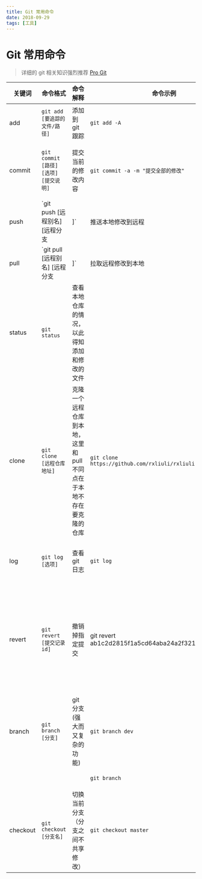 ```yaml
---
title: Git 常用命令
date: 2018-09-29
tags: [工具]
---
```

# Git 常用命令

> 详细的 git 相关知识强烈推荐 [Pro Git](https://git-scm.com/book/zh/v2)

| 关键词   | 命令格式                              | 命令解释                                                             | 命令示例                                                     | 命令解释                                                             |
| -------- | ------------------------------------- | -------------------------------------------------------------------- | ------------------------------------------------------------ | -------------------------------------------------------------------- |
| add      | `git add [要追踪的文件/路径]`         | 添加到 git 跟踪                                                      | `git add -A`                                                 | 追踪仓库目录下的所有文件                                             |
| commit   | `git commit [路径] [选项] [提交说明]` | 提交当前的修改内容                                                   | `git commit -a -m "提交全部的修改"`                          | 提交了全部的修改内容（仍在本机）                                     |
| push     | `git push [远程别名] [远程分支|]`     | 推送本地修改到远程                                                   | `git push origin master`                                     | 推送本地修改到远程 origin 的 master 分支上                           |
| pull     | `git pull [远程别名] [远程分支|]`     | 拉取远程修改到本地                                                   | `git pull origin master`                                     | 拉去远程 origin 上 master 分支的修改到本地                           |
| status   | `git status`                          | 查看本地仓库的情况，以此得知添加和修改的文件                         |
| clone    | `git clone [远程仓库地址]`            | 克隆一个远程仓库到本地，这里和 pull 不同点在于本地不存在要克隆的仓库 | `git clone https://github.com/rxliuli/rxliuli.github.io.git` | 克隆吾辈的博客 github 仓库到本地                                     |
| log      | `git log [选项]`                      | 查看 git 日志                                                        | `git log`                                                    | 简单的查看 git commit 历史纪录                                       |
| revert   | `git revert [提交记录 id]`            | 撤销掉指定提交                                                       | git revert ab1c2d2815f1a5cd64aba24a2f321febbc7178bb          | 撤销一次提交内容，然后将撤销的内容作为修改提交一次，保留了所有的记录 |
| branch   | `git branch [分支]`                   | git 分支(强大而又复杂的功能)                                         | `git branch dev`                                             | 创建 dev 分支                                                        |
|          |                                       |                                                                      | `git branch`                                                 | 列出所有分支                                                         |
| checkout | `git checkout [分支名]`               | 切换当前分支（分支之间不共享修改）                                   | `git checkout master`                                        | 切换当前分支到 master 分支                                           |